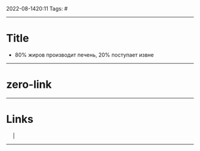 2022-08-1420:11
Tags: #

---
# Title

- 80% жиров производит печень, 20% поступает извне

---
# zero-link


---
# Links
 &emsp; | &emsp; 


---